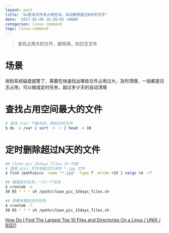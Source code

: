 ```yaml
---
layout: post
title: "du查询文件夹占用空间，自动删除超过N天的文件"
date: '2017-01-09 16:20:02 +0800'
categories: linux command
tags: linux-command
---
```

> 查找占用大的文件，删除掉，如日志文件

# 场景
收到系统磁盘报警了，需要在快速找出哪些文件占用过大，及时清理，一般都是日志占用，可以做成定时任务，超过多少天的自动清理

# 查找占用空间最大的文件
```bash
# 查找 /var 下最大的，排前10的文件
$ du -a /var | sort -n -r | head -n 10
```

# 定时删除超过N天的文件
```bash
## clean_pic_15days_files.sh 内容
# 清理 pics 文件夹超过15天的 *.jpg 文件
$ find /path/pics -name "*.jpg" -type f -mtime +15 | xargs rm -rf

## 编辑定时任务，一行一个任务
$ crontab -e
30 05 * * * sh /path/clean_pic_15days_files.sh

## 查看有哪些定时任务
$ crontab -l
30 05 * * * sh /path/clean_pic_15days_files.sh
```

[How Do I Find The Largest Top 10 Files and Directories On a Linux / UNIX / BSD?](https://www.cyberciti.biz/faq/how-do-i-find-the-largest-filesdirectories-on-a-linuxunixbsd-filesystem/)

